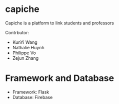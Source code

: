 # capiche
Capiche is a platform to link students and professors

Contrbutor:
- KunYi Wang
- Nathalie Huynh
- Philippe Vo
- Zejun Zhang

# Framework and Database
- Framework: Flask 
- Database:  Firebase



